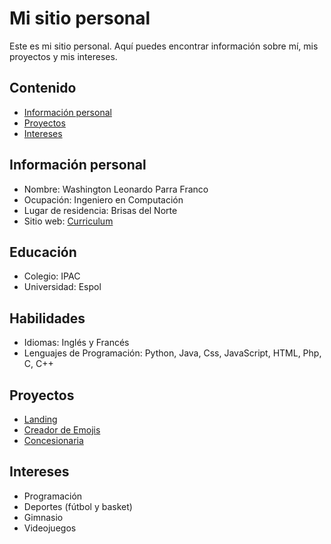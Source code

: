 # Mi sitio personal
 Este es mi sitio personal. Aquí puedes encontrar información sobre mí, mis
 proyectos y mis intereses.

## Contenido
 
 * [Información personal](#información-personal)
 * [Proyectos](#proyectos)
 * [Intereses](#intereses)

## Información personal

 * Nombre: Washington Leonardo Parra Franco
 * Ocupación: Ingeniero en Computación
 * Lugar de residencia: Brisas del Norte
 * Sitio web: [Curriculum](https://leoparra03.github.io/Curriculum/)

## Educación
* Colegio: IPAC
* Universidad: Espol

## Habilidades
* Idiomas: Inglés y Francés
* Lenguajes de Programación: Python, Java, Css, JavaScript, HTML, Php, C, C++
  
## Proyectos
* [Landing](https://leoparra03.github.io/landing/)
* [Creador de Emojis](https://github.com/Jeremy-Poveda/Custom-Emoji-Creator.git)
* [Concesionaria](https://github.com/mfalvarezd/ConcesionariaDeAutos.git)
  
## Intereses
* Programación
* Deportes (fútbol y basket)
* Gimnasio
* Videojuegos
